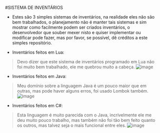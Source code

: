 #SISTEMA DE INVENTÁRIOS
- Estes são 3 simples sistemas de inventários, na realidade eles não são bem trabalhados, o planejamento não é manter tais sistemas e sim mostrar como facilmente podem ser criados inventários, o desenvolvedor que souber mexer nisto e quiser implementar ou modificar pode fazer, mas por favor, se possível, dê créditos a este simples repositório.

- Inventários feitos em Lua:
> Devo dizer que este sistema de inventários programado em Lua
> não foi muito bem trabalhado, ele me quebrou muito a cabeça.
  ![image](https://imgur.com/dAe0WDi.png)

- Inventários feitos em Java:
> Meu domínio sobre a linguagem Java é um pouco maior que
> em outras, mas pode haver alguns erros, foi usado Lombok também.
  ![image](https://imgur.com/cIjXuru.png)

- Inventários feitos em C#:
> Esta linguagem é muito parecida com o Java, incrivelmente ele
> me deu muito pouco trabalho, mas também não foi tão bem feito
> quanto os outros, mas talvez seja o mais funcional entre eles.
  ![image](https://imgur.com/61LCGJT.png)
